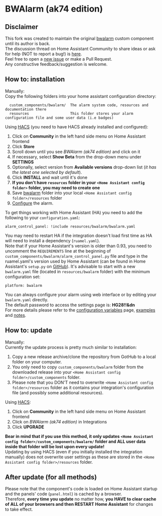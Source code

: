 # BWAlarm (ak74 edition)

## Disclaimer
This fork was created to maintain the original [bwalarm](https://github.com/gazoscalvertos/Hass-Custom-Alarm) custom component until its author is back.  
The discussion thread on Home Assistant Community to share ideas or ask for help (NOT to report a bug!) is [here](https://community.home-assistant.io/t/bwalarm-akasma74-edition/113666).  
Feel free to open a [new issue](https://github.com/akasma74/Hass-Custom-Alarm/issues/new/choose) or make a Pull Request.  
Any constructive feedback/suggestion is welcome.  

## How to: installation
Manually:  
Copy the following folders into your home assistant configuration directory:  
```
  custom_components/bwalarm/  The alarm system code, resources and documentation there
  resources                   This folder stores your alarm configuration file and some user data (i.e badges)
```

Using [HACS](https://github.com/custom-components/hacs) (you need to have HACS already installed and configured):  
1. Click on **Community** in the left hand side menu on Home Assistant frontend
2. Click **Store**
3. Scroll down until you see _BWAlarm (ak74 edition)_ and  click on it
4. If necessary, select **Show Beta** from the drop-down menu under **SETTINGS**
5. Optionally, select version from **Available versions** drop-down list (_it has the latest one selected by default_).
6. Click **INSTALL** and wait until it's done
7. **If you don't have `resources` folder in your `<Home Assistant config folder>` folder, you may need to create one**
8. Save [bwalarm](resources/) folder into your local `<Home Assistant config folder>/resources` folder
8. [Configure](custom_components/bwalarm/resources/doc/configuration.md) the alarm.

To get things working with Home Assistant (HA) you need to add the following to your `configuration.yaml`:  
```
alarm_control_panel: !include resources/bwalarm/bwalarm.yaml
```
You may need to restart HA if the integration doesn't load first time as HA will need to install a dependency (`ruamel.yaml`).  
Note that if your Home Assistant's version is older than 0.93, you need to uncomment the `REQUIREMENTS` line at the beginning of `custom_components/bwalarm/alarm_control_panel.py` file and type in the ruamel.yaml's version used by Home Assistant (can be found in Home Assistant's `setup.py` on [GitHub](https://github.com/home-assistant/home-assistant)).
It's advisable to start with a new ```bwalarm.yaml``` file (located in ```resources/bwalarm``` folder) with the minimum configuration set:
```
platform: bwalarm
```
You can always configure your alarm using web interface or by editing your ```bwalarm.yaml``` directly.  
The default password to access the settings page is: **HG28!!&dn**  
For more details please refer to the [configuration variables](custom_components/bwalarm/resources/doc/configuration.md) page, [examples](custom_components/bwalarm/resources/doc/examples.md) and [notes](custom_components/bwalarm/resources/doc/notes.md).  

## How to: update
Manually:  
Currently the update process is pretty much similar to installation:  
1. Copy a new release archive/clone the repository from GotHub to a local folder on your computer.
2. You only need to copy `custom_components/bwalarm` folder from the downloaded release into your `<Home Assistant config folder>/custom_components` folder.
3. Please note that you DON'T need to overwrite `<Home Assistant config folder>/resources` folder as it contains your integration's configuration file (and possibly some additional resources).

Using [HACS](https://github.com/custom-components/hacs):  
1. Click on **Community** in the left hand side menu on Home Assistant frontend
2. Click on _BWAlarm (ak74 edition)_ in Integrations
3. Click **UPGRADE**

**Bear in mind that if you use this method, it only updates `<Home Assistant config folder>/custom_components/bwalarm/` folder and **ALL** user data inside that folder will be lost upon every update!**  
Updating by using HACS (even if you initially installed the integration manually) does not overwrite user settings as these are stored in the `<Home Assistant config folder>/resources` folder.  

## After update (for all methods)
Please note that the component's code is loaded on Home Assistant startup and the panels' code (`panel.html`) is cached by a browser.  
Therefore, **every time you update** no matter how, **you HAVE to clear cache of ALL of your browsers and then RESTART Home Assistant** for changes to take effect.  
